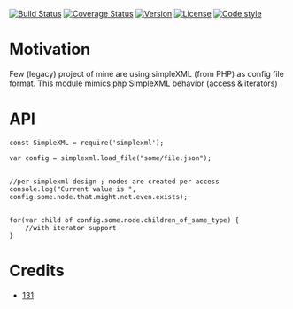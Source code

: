 [![Build Status](https://travis-ci.org/131/simplexml.svg?branch=master)](https://travis-ci.org/131/simplexml)
[![Coverage Status](https://coveralls.io/repos/github/131/simplexml/badge.svg?branch=master)](https://coveralls.io/github/131/simplexml?branch=master)
[![Version](https://img.shields.io/npm/v/simplexml.svg)](https://www.npmjs.com/package/simplexml)
[![License](https://img.shields.io/badge/license-MIT-blue.svg)](http://opensource.org/licenses/MIT)
[![Code style](https://img.shields.io/badge/code%2fstyle-ivs-green.svg)](https://www.npmjs.com/package/eslint-plugin-ivs)


# Motivation
Few (legacy) project of mine are using simpleXML (from PHP) as config file format.
This module mimics php SimpleXML behavior (access & iterators)


# API


```
const SimpleXML = require('simplexml');

var config = simplexml.load_file("some/file.json");


//per simplexml design ; nodes are created per access
console.log("Current value is ", config.some.node.that.might.not.even.exists);


for(var child of config.some.node.children_of_same_type) {
    //with iterator support
}

```


# Credits 
* [131](https://github.com/131)
